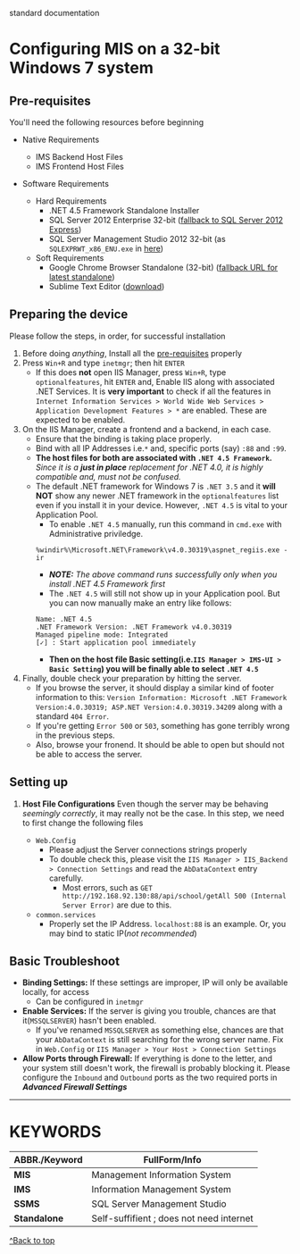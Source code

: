 standard documentation<a name="#top"></a>

# Configuring MIS on a 32-bit Windows 7 system

## Pre-requisites
You'll need the following resources before beginning

* Native Requirements
    * IMS Backend Host Files
    * IMS Frontend Host Files

* Software Requirements
    * Hard Requirements
        * .NET 4.5 Framework Standalone Installer
        * SQL Server 2012 Enterprise 32-bit ([fallback to SQL Server 2012 Express](https://www.microsoft.com/en-us/download/details.aspx?id=35579&751be11f-ede8-5a0c-058c-2ee190a24fa6=True))
        * SQL Server Management Studio 2012 32-bit (as `SQLEXPRWT_x86_ENU.exe` in [here](https://www.microsoft.com/en-us/download/details.aspx?id=35579&751be11f-ede8-5a0c-058c-2ee190a24fa6=True))
    * Soft Requirements
        * Google Chrome Browser Standalone (32-bit) ([fallback URL for latest standalone](https://www.google.com/chrome/browser/desktop/index.html?system=true&standalone=1))
        * Sublime Text Editor ([download](https://www.sublimetext.com/3))


## Preparing the device
Please follow the steps, in order, for successful installation

1. Before doing _anything_, Install all the [pre-requisites](#pre-requisites) properly
1. Press `Win+R` and type `inetmgr`; then hit `ENTER`
    * If this does __not__ open IIS Manager, press `Win+R`, type `optionalfeatures`, hit `ENTER` and, Enable IIS along with associated .NET Services. It is __very important__ to check if all the features in `Internet Information Services > World Wide Web Services > Application Development Features > *` are enabled. These are expected to be enabled.
1. On the IIS Manager, create a frontend and a backend, in each case.
    * Ensure that the binding is taking place properly.
     * Bind with all IP Addresses i.e.`*` and, specific ports (say) `:88` and `:99`.
     * __The host files for both are associated with `.NET 4.5 Framework`.__ _Since it is a_ ___just in place___ _replacement for .NET 4.0, it is highly compatible and, must not be confused._
     * The default .NET framework for Windows 7 is `.NET 3.5` and it __will NOT__ show any newer .NET framework in the `optionalfeatures` list even if you install it in your device. However, `.NET 4.5` is vital to your Application Pool.
        * To enable `.NET 4.5` manually, run this command in `cmd.exe` with Administrative priviledge.
        ```
        %windir%\Microsoft.NET\Framework\v4.0.30319\aspnet_regiis.exe -ir
        ```
        * ___NOTE:___ _The above command runs successfully only when you install .NET 4.5 Framework first_
        * The `.NET 4.5` will still not show up in your Application pool. But you can now manually make an entry like follows:
        ```
        Name: .NET 4.5
        .NET Framework Version: .NET Framework v4.0.30319
        Managed pipeline mode: Integrated
        [✓] : Start application pool immediately
        ```
        * __Then on the host file Basic setting(i.e.`IIS Manager > IMS-UI > Basic Setting`) you will be finally able to select `.NET 4.5`__
4. Finally, double check your preparation by hitting the server.
    * If you browse the server, it should display a similar kind of footer information to this: `Version Information: Microsoft .NET Framework Version:4.0.30319; ASP.NET Version:4.0.30319.34209` along with a standard `404 Error`.
    * If you're getting `Error 500` or `503`, something has gone terribly wrong in the previous steps.
    * Also, browse your fronend. It should be able to open but should not be able to access the server.

## Setting up

1. __Host File Configurations__
Even though the server may be behaving _seemingly correctly_, it may really not be the case. In this step, we need to first change the following files

    * `Web.Config`
        * Please adjust the Server connections strings properly
        * To double check this, please visit the `IIS Manager > IIS_Backend > Connection Settings` and read the `AbDataContext` entry carefully.
            * Most errors, such as `GET http://192.168.92.130:88/api/school/getAll 500 (Internal Server Error)` are due to this.
    * `common.services`
        * Properly set the IP Address. `localhost:88` is an example. Or, you may bind to static IP(_not recommended_)

## Basic Troubleshoot
* __Binding Settings:__ If these settings are improper, IP will only be available locally, for access
    * Can be configured in `inetmgr`
* __Enable Services:__ If the server is giving you trouble, chances are that it(`MSSQLSERVER`) hasn't been enabled. 
    * If you've renamed `MSSQLSERVER` as something else, chances are that your `AbDataContext` is still searching for the wrong server name. Fix in `Web.Config` or `IIS Manager > Your Host > Connection Settings`
* __Allow Ports through Firewall:__ If everything is done to the letter, and your system still doesn't work, the firewall is probably blocking it. Please configure the `Inbound` and `Outbound` ports as the two required ports in ___Advanced Firewall Settings___


---

# KEYWORDS
|ABBR./Keyword|FullForm/Info|
|---|---
|__MIS__|Management Information System
|__IMS__|Information Management System
|__SSMS__|SQL Server Management Studio
|__Standalone__|Self-suffifient ; does not need internet

[^Back to top](#top)
